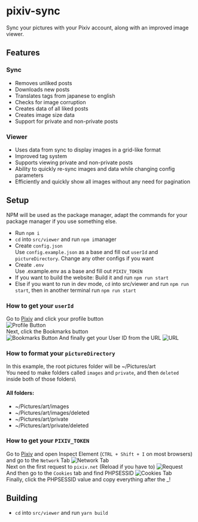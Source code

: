 # pixiv-sync
Sync your pictures with your Pixiv account, along with an improved image viewer.

## Features
### Sync
- Removes unliked posts
- Downloads new posts
- Translates tags from japanese to english
- Checks for image corruption
- Creates data of all liked posts
- Creates image size data
- Support for private and non-private posts
### Viewer
- Uses data from sync to display images in a grid-like format
- Improved tag system
- Supports viewing private and non-private posts
- Ability to quickly re-sync images and data while changing config parameters
- Efficiently and quickly show all images without any need for pagination

## Setup
NPM will be used as the package manager, adapt the commands for your package manager if you use something else.
- Run `npm i`
- `cd` into `src/viewer` and run `npm i`manager
- Create `config.json`\
Use `config.example.json` as a base and fill out `userId` and `pictureDirectory`. Change any other configs if you want
- Create `.env`\
Use .example.env as a base and fill out `PIXIV_TOKEN`
- If you want to build the website: Build it and run `npm run start`
- Else if you want to run in dev mode, `cd` into src/viewer and run `npm run start`, then in another terminal run `npm run start`

### How to get your `userId`
Go to [Pixiv](https://pixiv.net) and click your profile button\
![Profile Button](https://cdn.discordapp.com/attachments/812499252642054184/1052593278761050152/image.png)\
Next, click the Bookmarks button\
![Bookmarks Button](https://cdn.discordapp.com/attachments/812499252642054184/1052593933772935238/image.png)
And finally get your User ID from the URL
![URL](https://cdn.discordapp.com/attachments/812499252642054184/1052594290087444581/image.png)

### How to format your `pictureDirectory`
In this example, the root pictures folder will be ~/Pictures/art\
You need to make folders called `images` and `private`, and then `deleted`\
inside both of those folders\

#### All folders:
- ~/Pictures/art/images
- ~/Pictures/art/images/deleted
- ~/Pictures/art/private
- ~/Pictures/art/private/deleted

### How to get your `PIXIV_TOKEN`
Go to [Pixiv](https://pixiv.net) and open Inspect Element (`CTRL + Shift + I` on most browsers) and go to the `Network` Tab
![Network Tab](https://cdn.discordapp.com/attachments/812499252642054184/1052605331454308432/image.png)\
Next on the first request to `pixiv.net` (Reload if you have to)
![Request](https://cdn.discordapp.com/attachments/812499252642054184/1052605978496991242/image.png)\
And then go to the `Cookies` tab and find PHPSESSID
![Cookies Tab](https://cdn.discordapp.com/attachments/812499252642054184/1052607832073183313/image.png)\
Finally, click the PHPSESSID value and copy everything after the _!

## Building
- `cd` into `src/viewer` and run `yarn build`
